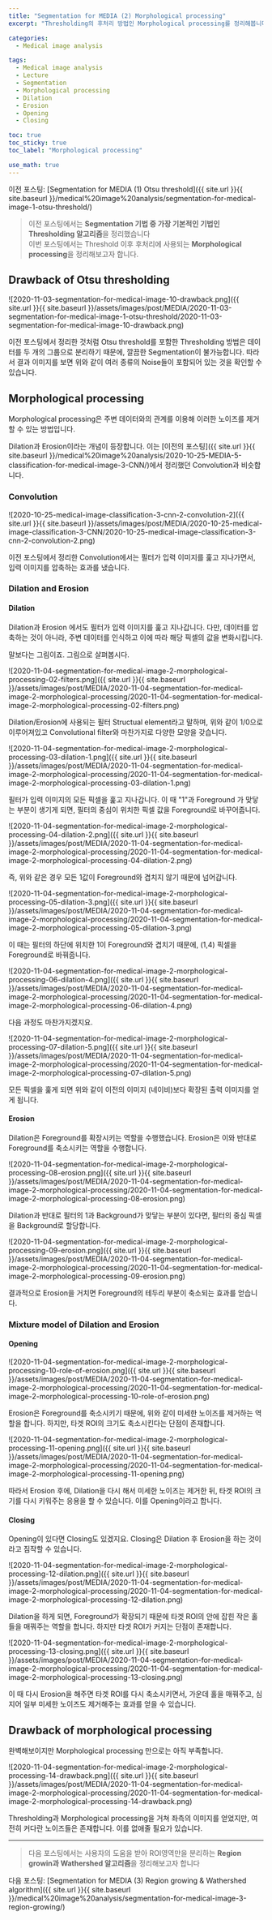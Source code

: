 ```yaml
---
title: "Segmentation for MEDIA (2) Morphological processing"
excerpt: "Thresholding의 후처리 방법인 Morphological processing를 정리해봅니다"

categories:
  - Medical image analysis

tags:
  - Medical image analysis
  - Lecture
  - Segmentation
  - Morphological processing
  - Dilation
  - Erosion
  - Opening
  - Closing

toc: true
toc_sticky: true
toc_label: "Morphological processing"

use_math: true
---
```


이전 포스팅: [Segmentation for MEDIA (1) Otsu threshold]({{ site.url }}{{ site.baseurl }}/medical%20image%20analysis/segmentation-for-medical-image-1-otsu-threshold/)

> 이전 포스팅에서는 **Segmentation 기법 중 가장 기본적인 기법인 Thresholding 알고리즘**을 정리했습니다  
> 이번 포스팅에서는 Threshold 이후 후처리에 사용되는 **Morphological processing**을 정리해보고자 합니다.

## Drawback of Otsu thresholding

![2020-11-03-segmentation-for-medical-image-10-drawback.png]({{ site.url }}{{ site.baseurl }}/assets/images/post/MEDIA/2020-11-03-segmentation-for-medical-image-1-otsu-threshold/2020-11-03-segmentation-for-medical-image-10-drawback.png)

이전 포스팅에서 정리한 것처럼 Otsu threshold를 포함한 Thresholding 방법은 데이터를 두 개의 그룹으로 분리하기 때문에, 깔끔한 Segmentation이 불가능합니다. 따라서 결과 이미지를 보면 위와 같이 여러 종류의 Noise들이 포함되어 있는 것을 확인할 수 있습니다.

## Morphological processing

Morphological processing은 주변 데이터와의 관계를 이용해 이러한 노이즈를 제거할 수 있는 방법입니다.

Dilation과 Erosion이라는 개념이 등장합니다. 이는 [이전의 포스팅]({{ site.url }}{{ site.baseurl }}/medical%20image%20analysis/2020-10-25-MEDIA-5-classification-for-medical-image-3-CNN/)에서 정리했던 Convolution과 비슷합니다.

### Convolution

![2020-10-25-medical-image-classification-3-cnn-2-convolution-2]({{ site.url }}{{ site.baseurl }}/assets/images/post/MEDIA/2020-10-25-medical-image-classification-3-CNN/2020-10-25-medical-image-classification-3-cnn-2-convolution-2.png)

이전 포스팅에서 정리한 Convolution에서는 필터가 입력 이미지를 훑고 지나가면서, 입력 이미지를 압축하는 효과를 냈습니다.

### Dilation and Erosion

#### Dilation

Dilation과 Erosion 에서도 필터가 입력 이미지를 훑고 지나갑니다. 다만, 데이터를 압축하는 것이 아니라, 주변 데이터를 인식하고 이에 따라 해당 픽셀의 값을 변화시킵니다.

말보다는 그림이죠. 그림으로 살펴봅시다.

![2020-11-04-segmentation-for-medical-image-2-morphological-processing-02-filters.png]({{ site.url }}{{ site.baseurl }}/assets/images/post/MEDIA/2020-11-04-segmentation-for-medical-image-2-morphological-processing/2020-11-04-segmentation-for-medical-image-2-morphological-processing-02-filters.png)

Dilation/Erosion에 사용되는 필터 Structual element라고 말하며, 위와 같이 1/0으로 이루어져있고 Convolutional filter와 마찬가지로 다양한 모양을 갖습니다.

![2020-11-04-segmentation-for-medical-image-2-morphological-processing-03-dilation-1.png]({{ site.url }}{{ site.baseurl }}/assets/images/post/MEDIA/2020-11-04-segmentation-for-medical-image-2-morphological-processing/2020-11-04-segmentation-for-medical-image-2-morphological-processing-03-dilation-1.png)

필터가 입력 이미지의 모든 픽셀을 훑고 지나갑니다. 이 때 "1"과 Foreground 가 맞닿는 부분이 생기게 되면, 필터의 중심이 위치한 픽셀 값을 Foreground로 바꾸어줍니다.

![2020-11-04-segmentation-for-medical-image-2-morphological-processing-04-dilation-2.png]({{ site.url }}{{ site.baseurl }}/assets/images/post/MEDIA/2020-11-04-segmentation-for-medical-image-2-morphological-processing/2020-11-04-segmentation-for-medical-image-2-morphological-processing-04-dilation-2.png)

즉, 위와 같은 경우 모든 1값이 Foreground와 겹치지 않기 때문에 넘어갑니다.

![2020-11-04-segmentation-for-medical-image-2-morphological-processing-05-dilation-3.png]({{ site.url }}{{ site.baseurl }}/assets/images/post/MEDIA/2020-11-04-segmentation-for-medical-image-2-morphological-processing/2020-11-04-segmentation-for-medical-image-2-morphological-processing-05-dilation-3.png)

이 때는 필터의 하단에 위치한 1이 Foreground와 겹치기 때문에, (1,4) 픽셀을 Foreground로 바꿔줍니다.

![2020-11-04-segmentation-for-medical-image-2-morphological-processing-06-dilation-4.png]({{ site.url }}{{ site.baseurl }}/assets/images/post/MEDIA/2020-11-04-segmentation-for-medical-image-2-morphological-processing/2020-11-04-segmentation-for-medical-image-2-morphological-processing-06-dilation-4.png)

다음 과정도 마찬가지겠지요.

![2020-11-04-segmentation-for-medical-image-2-morphological-processing-07-dilation-5.png]({{ site.url }}{{ site.baseurl }}/assets/images/post/MEDIA/2020-11-04-segmentation-for-medical-image-2-morphological-processing/2020-11-04-segmentation-for-medical-image-2-morphological-processing-07-dilation-5.png)

모든 픽셀을 훑게 되면 위와 같이 이전의 이미지 (네이비)보다 확장된 출력 이미지를 얻게 됩니다.

#### Erosion

Dilation은 Foreground를 확장시키는 역할을 수행했습니다. Erosion은 이와 반대로 Foreground를 축소시키는 역할을 수행합니다.

![2020-11-04-segmentation-for-medical-image-2-morphological-processing-08-erosion.png]({{ site.url }}{{ site.baseurl }}/assets/images/post/MEDIA/2020-11-04-segmentation-for-medical-image-2-morphological-processing/2020-11-04-segmentation-for-medical-image-2-morphological-processing-08-erosion.png)

Dilation과 반대로 필터의 1과 Background가 맞닿는 부분이 있다면, 필터의 중심 픽셀을 Background로 할당합니다.

![2020-11-04-segmentation-for-medical-image-2-morphological-processing-09-erosion.png]({{ site.url }}{{ site.baseurl }}/assets/images/post/MEDIA/2020-11-04-segmentation-for-medical-image-2-morphological-processing/2020-11-04-segmentation-for-medical-image-2-morphological-processing-09-erosion.png)

결과적으로 Erosion을 거치면 Foreground의 테두리 부분이 축소되는 효과를 얻습니다.

### Mixture model of Dilation and Erosion

#### Opening

![2020-11-04-segmentation-for-medical-image-2-morphological-processing-10-role-of-erosion.png]({{ site.url }}{{ site.baseurl }}/assets/images/post/MEDIA/2020-11-04-segmentation-for-medical-image-2-morphological-processing/2020-11-04-segmentation-for-medical-image-2-morphological-processing-10-role-of-erosion.png)

Erosion은 Foreground를 축소시키기 때문에, 위와 같이 미세한 노이즈를 제거하는 역할을 합니다. 하지만, 타겟 ROI의 크기도 축소시킨다는 단점이 존재합니다.

![2020-11-04-segmentation-for-medical-image-2-morphological-processing-11-opening.png]({{ site.url }}{{ site.baseurl }}/assets/images/post/MEDIA/2020-11-04-segmentation-for-medical-image-2-morphological-processing/2020-11-04-segmentation-for-medical-image-2-morphological-processing-11-opening.png)

따라서 Erosion 후에, Dilation을 다시 해서 미세한 노이즈는 제거한 뒤, 타겟 ROI의 크기를 다시 키워주는 응용을 할 수 있습니다. 이를 Opening이라고 합니다.

#### Closing

Opening이 있다면 Closing도 있겠지요. Closing은 Dilation 후 Erosion을 하는 것이라고 짐작할 수 있습니다.

![2020-11-04-segmentation-for-medical-image-2-morphological-processing-12-dilation.png]({{ site.url }}{{ site.baseurl }}/assets/images/post/MEDIA/2020-11-04-segmentation-for-medical-image-2-morphological-processing/2020-11-04-segmentation-for-medical-image-2-morphological-processing-12-dilation.png)

Dilation을 하게 되면, Foreground가 확장되기 때문에 타겟 ROI의 안에 잡힌 작은 홀들을 매꿔주는 역할을 합니다. 하지만 타겟 ROI가 커지는 단점이 존재합니다.

![2020-11-04-segmentation-for-medical-image-2-morphological-processing-13-closing.png]({{ site.url }}{{ site.baseurl }}/assets/images/post/MEDIA/2020-11-04-segmentation-for-medical-image-2-morphological-processing/2020-11-04-segmentation-for-medical-image-2-morphological-processing-13-closing.png)

이 때 다시 Erosion을 해주면 타겟 ROI를 다시 축소시키면서, 가운데 홀을 매꿔주고, 심지어 일부 미세한 노이즈도 제거해주는 효과를 얻을 수 있습니다.

## Drawback of morphological processing

완벽해보이지만 Morphological processing 만으로는 아직 부족합니다.

![2020-11-04-segmentation-for-medical-image-2-morphological-processing-14-drawback.png]({{ site.url }}{{ site.baseurl }}/assets/images/post/MEDIA/2020-11-04-segmentation-for-medical-image-2-morphological-processing/2020-11-04-segmentation-for-medical-image-2-morphological-processing-14-drawback.png)

Thresholding과 Morphological processing을 거쳐 좌측의 이미지를 얻었지만, 여전히 커다란 노이즈들은 존재합니다. 이를 없애줄 필요가 있습니다.

---

> 다음 포스팅에서는 사용자의 도움을 받아 ROI영역만을 분리하는 **Region growin과 Wathershed 알고리즘**을 정리해보고자 합니다

다음 포스팅: [Segmentation for MEDIA (3) Region growing & Wathershed algorithm]({{ site.url }}{{ site.baseurl }}/medical%20image%20analysis/segmentation-for-medical-image-3-region-growing/)
